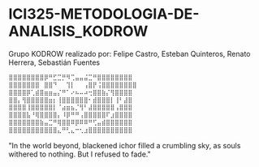 # ICI325-METODOLOGIA-DE-ANALISIS_KODROW
Grupo KODROW realizado por: Felipe Castro, Esteban Quinteros, Renato Herrera, Sebastián Fuentes
```bash
⣿⣿⣿⣿⣿⣿⣿⣿⡿⠛⣋⣉⡛⠻⢉⣤⣤⣬⣉⠛⣿⣿⣿⣿⣿⣿⣿⣿
⣿⣿⣿⣿⣿⣿⣿⠀⣿⣿⠙⠀⠀⢹⡇⠀⠀⢠⣿⡟⢨⣿⣿⣿⣿⣿⣿⣿⣿
⣿⣿⣿⣿⡿⢁⣾⣿⣶⣶⣤⡌⠛⠁⠔⠦⠤⠴⢒⣿⣿⣷⡌⢻⣿⣿⣿⣿
⣿⣿⡄⢻⣿⣿⣿⣿⣿⣶⡆⢸⣿⣿⣿⣿⣿⣿⠂⣾⣿⣿⣿⡇⢸⠃⣼⣿
⣿⣿⣿⣿⢸⣿⣿⣿⣿⣿⡇⠈⣴⣶⣦⡈⢻⠃⣼⣿⣿⣿⣿⣿⢠⣿⣿⣿
⣿⣿⣿⣿⣧⠘⢿⣿⣿⣿⣿⡄⠸⡿⠛⠛⢠⣿⣿⣿⣿⣿⠏⣰⣿⣿⣿⣿
⣿⣿⣿⣿⣿⣿⣿⣷⣤⣉⠛⢿⣿⣿⠿⡿⠿⠿⠛⢋⣤⣾⣿⣿⣿⣿⣿⣿
⣿⣿⣿⣿⣿⣿⣿⣿⣿⣿⣿⣄⠛⢃⣄⠒⢂⣰⣿⣿⣿⣿⣿⣿⣿⣿⣿⣿
```


"In the world beyond, blackened ichor filled a crumbling sky, as souls withered to nothing. But I refused to fade."
